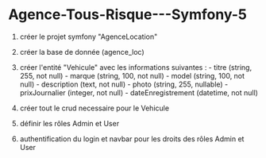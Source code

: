 # Agence-Tous-Risque---Symfony-5

1. créer le projet symfony "AgenceLocation"

2. créer la base de donnée (agence_loc)

3. créer l'entité "Vehicule" avec les informations suivantes : - titre (string, 255, not null) - marque (string, 100, not null) - model (string, 100, not null) - description (text, not null) - photo (string, 255, nullable) - prixJournalier (integer, not null) - dateEnregistrement (datetime, not null)

4. créer tout le crud necessaire pour le Vehicule
5. définir les rôles Admin et User
6. authentification du login et navbar pour les droits des rôles Admin et User
